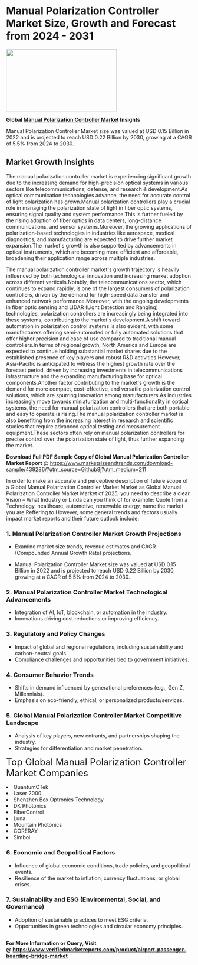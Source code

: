 <H1>Manual Polarization Controller Market Size, Growth and Forecast from 2024 - 2031</H1><img class="aligncenter size-medium wp-image-584254" src="https://thirdeyenews.in/wp-content/uploads/2024/09/Global-Market-Research-300x168.jpeg" alt="" width="300" height="168" /><p><strong>Global&nbsp;<a href="https://www.marketsizeandtrends.com/download-sample/439286/?utm_source=Github8j?utm_medium=211">Manual Polarization Controller Market</a> Insights</strong></p><p>Manual Polarization Controller Market size was valued at USD 0.15 Billion in 2022 and is projected to reach USD 0.22 Billion by 2030, growing at a CAGR of 5.5% from 2024 to 2030.</p><p><h2>Market Growth Insights</h2> <p>The manual polarization controller market is experiencing significant growth due to the increasing demand for high-precision optical systems in various sectors like telecommunications, defense, and research & development.As optical communication technologies advance, the need for accurate control of light polarization has grown.Manual polarization controllers play a crucial role in managing the polarization state of light in fiber optic systems, ensuring signal quality and system performance.This is further fueled by the rising adoption of fiber optics in data centers, long-distance communications, and sensor systems.Moreover, the growing applications of polarization-based technologies in industries like aerospace, medical diagnostics, and manufacturing are expected to drive further market expansion.The market's growth is also supported by advancements in optical instruments, which are becoming more efficient and affordable, broadening their application range across multiple industries.</p> <p>The manual polarization controller market's growth trajectory is heavily influenced by both technological innovation and increasing market adoption across different verticals.Notably, the telecommunications sector, which continues to expand rapidly, is one of the largest consumers of polarization controllers, driven by the demand for high-speed data transfer and enhanced network performance.Moreover, with the ongoing developments in fiber optic sensing and LIDAR (Light Detection and Ranging) technologies, polarization controllers are increasingly being integrated into these systems, contributing to the market's development.A shift toward automation in polarization control systems is also evident, with some manufacturers offering semi-automated or fully automated solutions that offer higher precision and ease of use compared to traditional manual controllers.In terms of regional growth, North America and Europe are expected to continue holding substantial market shares due to the established presence of key players and robust R&D activities.However, Asia-Pacific is anticipated to witness the highest growth rate over the forecast period, driven by increasing investments in telecommunications infrastructure and the expanding manufacturing base for optical components.Another factor contributing to the market's growth is the demand for more compact, cost-effective, and versatile polarization control solutions, which are spurring innovation among manufacturers.As industries increasingly move towards miniaturization and multi-functionality in optical systems, the need for manual polarization controllers that are both portable and easy to operate is rising.The manual polarization controller market is also benefiting from the increasing interest in research and scientific studies that require advanced optical testing and measurement equipment.These sectors often rely on manual polarization controllers for precise control over the polarization state of light, thus further expanding the market.<p><span class=""><strong>Download Full PDF Sample Copy of Global Manual Polarization Controller Market Report</strong> @ <a href="https://www.marketsizeandtrends.com/download-sample/439286/?utm_source=Github8j?utm_medium=211" target="_blank">https://www.marketsizeandtrends.com/download-sample/439286/?utm_source=Github8j?utm_medium=211</a></span></p><p>In order to make an accurate and perceptive description of future scope of a Global&nbsp;Manual Polarization Controller Market Market as Global&nbsp;Manual Polarization Controller Market Market of 2025, you need to describe a clear Vision &ndash; What Industry or Linda can you think of for example: Quote from a Technology, healthcare, automotive, renewable energy, name the market you are Reffering to.However, some general trends and factors usually impact market reports and their future outlook include:</p><h3>1.&nbsp;<strong>Manual Polarization Controller Market Growth Projections</strong></h3><ul><li>Examine market size trends, revenue estimates and CAGR (Compounded Annual Growth Rate) projections.</li><li><p>Manual Polarization Controller Market size was valued at USD 0.15 Billion in 2022 and is projected to reach USD 0.22 Billion by 2030, growing at a CAGR of 5.5% from 2024 to 2030.</p></li></ul><h3>2.&nbsp;<strong>Manual Polarization Controller Market Technological Advancements</strong></h3><ul><li>Integration of AI, IoT, blockchain, or automation in the industry.</li><li>Innovations driving cost reductions or improving efficiency.</li></ul><h3>3.&nbsp;<strong>Regulatory and Policy Changes</strong></h3><ul><li>Impact of global and regional regulations, including sustainability and carbon-neutral goals.</li><li>Compliance challenges and opportunities tied to government initiatives.</li></ul><h3>4.&nbsp;<strong>Consumer Behavior Trends</strong></h3><ul><li>Shifts in demand influenced by generational preferences (e.g., Gen Z, Millennials).</li><li>Emphasis on eco-friendly, ethical, or personalized products/services.</li></ul><h3>5.&nbsp;<strong>Global Manual Polarization Controller Market Competitive Landscape</strong></h3><ul><li>Analysis of key players, new entrants, and partnerships shaping the industry.</li><li>Strategies for differentiation and market penetration.</li></ul><p data-pm-slice="1 1 []"><span style="color: inherit; font-family: inherit; font-size: 25px;">Top Global Manual Polarization Controller Market Companies</span></p><div class="" data-test-id=""><p><li>QuantumCTek</li><li> Laser 2000</li><li> Shenzhen Box Optronics Technology</li><li> DK Photonics</li><li> FiberControl</li><li> Luna</li><li> Mountain Photonics</li><li> CORERAY</li><li> Simbol</li></p></div><h3>6.&nbsp;<strong>Economic and Geopolitical Factors</strong></h3><ul><li>Influence of global economic conditions, trade policies, and geopolitical events.</li><li>Resilience of the market to inflation, currency fluctuations, or global crises.</li></ul><h3>7.&nbsp;<strong>Sustainability and ESG (Environmental, Social, and Governance)</strong></h3><ul><li>Adoption of sustainable practices to meet ESG criteria.</li><li>Opportunities in green technologies and circular economy principles.</li></ul><h2><strong style="font-size: 14px;">For More Information or Query, Visit @&nbsp;</strong><a style="background-color: #ffffff; font-size: 14px;" href="https://www.marketsizeandtrends.com/report/manual-polarization-controller-market/" target="_blank">https://www.verifiedmarketreports.com/product/airport-passenger-boarding-bridge-market</a></h2>